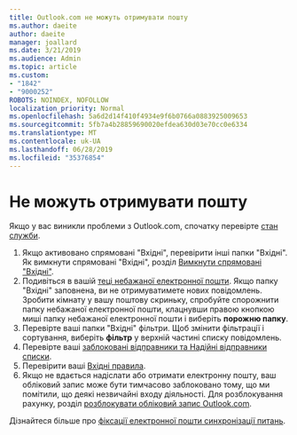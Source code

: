 ```yaml
---
title: Outlook.com не можуть отримувати пошту
ms.author: daeite
author: daeite
manager: joallard
ms.date: 3/21/2019
ms.audience: Admin
ms.topic: article
ms.custom:
- "1842"
- "9000252"
ROBOTS: NOINDEX, NOFOLLOW
localization_priority: Normal
ms.openlocfilehash: 5a6d2d14f410f4934e9f6b0766a0883925009653
ms.sourcegitcommit: 5fb7a4b28859690020efdea630d03e70cc0e6334
ms.translationtype: MT
ms.contentlocale: uk-UA
ms.lasthandoff: 06/28/2019
ms.locfileid: "35376854"
---
```

# <a name="cant-receive-email"></a>Не можуть отримувати пошту

Якщо у вас виникли проблеми з Outlook.com, спочатку перевірте [стан служби](https://go.microsoft.com/fwlink/p/?linkid=837482).

1. Якщо активовано спрямовані "Вхідні", перевірити інші папки "Вхідні". Як вимкнути спрямовані "Вхідні", розділ [Вимкнути спрямовані "Вхідні"](https://support.office.com/article/f714d94d-9e63-4217-9ccb-6cb2986aa1b2).
1. Подивіться в вашій [теці небажаної електронної пошти](https://outlook.live.com/mail/junkemail). Якщо папку "Вхідні" заповнена, ви не отримуватимете нових повідомлень. Зробити кімнату у вашу поштову скриньку, спробуйте спорожнити папку небажаної електронної пошти, клацнувши правою кнопкою миші папку небажаної електронної пошти і виберіть **порожню папку**.
1. Перевірте ваші папки "Вхідні" фільтри. Щоб змінити фільтрації і сортування, виберіть **фільтр** у верхній частині списку повідомлень.
1. Перевірте ваші [заблоковані відправники та Надійні відправники списки](https://outlook.live.com/mail/options/mail/junkEmail).
1. Перевірити ваші [Вхідні правила](https://outlook.live.com/mail/options/mail/rules).
1. Якщо не вдається надіслати або отримати електронну пошту, ваш обліковий запис може бути тимчасово заблоковано тому, що ми помітили, що деякі незвичайні входу діяльності. Для розблокування рахунку, розділ [розблокувати обліковий запис Outlook.com](https://support.office.com/article/f4ad2701-d166-4d8b-8a6a-9af2a1f8a4c4).

Дізнайтеся більше про [фіксації електронної пошти синхронізації питань](https://support.office.com/article/d39e3341-8d79-4bf1-b3c7-ded602233642).